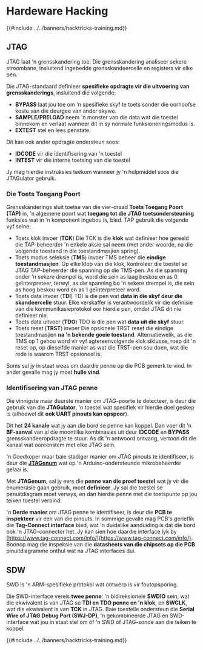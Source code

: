 # Hardeware Hacking

{{#include ../../banners/hacktricks-training.md}}

## JTAG

JTAG laat 'n grensskandering toe. Die grensskandering analiseer sekere stroombane, insluitend ingebedde grensskandeercelle en registers vir elke pen.

Die JTAG-standaard definieer **spesifieke opdragte vir die uitvoering van grensskanderings**, insluitend die volgende:

- **BYPASS** laat jou toe om 'n spesifieke skyf te toets sonder die oorhoofse koste van die deurgee van ander skywe.
- **SAMPLE/PRELOAD** neem 'n monster van die data wat die toestel binnekom en verlaat wanneer dit in sy normale funksioneringsmodus is.
- **EXTEST** stel en lees penstate.

Dit kan ook ander opdragte ondersteun soos:

- **IDCODE** vir die identifisering van 'n toestel
- **INTEST** vir die interne toetsing van die toestel

Jy mag hierdie instruksies teëkom wanneer jy 'n hulpmiddel soos die JTAGulator gebruik.

### Die Toets Toegang Poort

Grensskanderings sluit toetse van die vier-draad **Toets Toegang Poort (TAP)** in, 'n algemene poort wat **toegang tot die JTAG toetsondersteuning** funksies wat in 'n komponent ingebou is, bied. TAP gebruik die volgende vyf seine:

- Toets klok invoer (**TCK**) Die TCK is die **klok** wat definieer hoe gereeld die TAP-beheerder 'n enkele aksie sal neem (met ander woorde, na die volgende toestand in die toestandmasjien spring).
- Toets modus seleksie (**TMS**) invoer TMS beheer die **eindige toestandmasjien**. Op elke klop van die klok, kontroleer die toestel se JTAG TAP-beheerder die spanning op die TMS-pen. As die spanning onder 'n sekere drempel is, word die sein as laag beskou en as 0 geïnterpreteer, terwyl, as die spanning bo 'n sekere drempel is, die sein as hoog beskou word en as 1 geïnterpreteer word.
- Toets data invoer (**TDI**) TDI is die pen wat **data in die skyf deur die skandeercelle** stuur. Elke verskaffer is verantwoordelik vir die definisie van die kommunikasieprotokol oor hierdie pen, omdat JTAG dit nie definieer nie.
- Toets data uitvoer (**TDO**) TDO is die pen wat **data uit die skyf** stuur.
- Toets reset (**TRST**) invoer Die opsionele TRST reset die eindige toestandmasjien **na 'n bekende goeie toestand**. Alternatiewelik, as die TMS op 1 gehou word vir vyf agtereenvolgende klok siklusse, roep dit 'n reset op, op dieselfde manier as wat die TRST-pen sou doen, wat die rede is waarom TRST opsioneel is.

Soms sal jy in staat wees om daardie penne op die PCB gemerk te vind. In ander gevalle mag jy moet **hulle vind**.

### Identifisering van JTAG penne

Die vinnigste maar duurste manier om JTAG-poorte te detecteer, is deur die gebruik van die **JTAGulator**, 'n toestel wat spesifiek vir hierdie doel geskep is (alhoewel dit **ook UART pinouts kan opspoor**).

Dit het **24 kanale** wat jy aan die bord se penne kan koppel. Dan voer dit 'n **BF-aanval** van al die moontlike kombinasies uit deur **IDCODE** en **BYPASS** grensskandeeropdragte te stuur. As dit 'n antwoord ontvang, vertoon dit die kanaal wat ooreenstem met elke JTAG sein.

'n Goedkoper maar baie stadiger manier om JTAG pinouts te identifiseer, is deur die [**JTAGenum**](https://github.com/cyphunk/JTAGenum/) wat op 'n Arduino-ondersteunde mikrobeheerder gelaai is.

Met **JTAGenum**, sal jy eers die **penne van die proef toestel** wat jy vir die enumerasie gaan gebruik, moet **definieer**. Jy sal die toestel se penuitdiagram moet verwys, en dan hierdie penne met die toetspunte op jou teiken toestel verbind.

'n **Derde manier** om JTAG penne te identifiseer, is deur die **PCB te inspekteer** vir een van die pinouts. In sommige gevalle mag PCB's gerieflik die **Tag-Connect interface** bied, wat 'n duidelike aanduiding is dat die bord ook 'n JTAG-connector het. Jy kan sien hoe daardie interface lyk by [https://www.tag-connect.com/info/](https://www.tag-connect.com/info/). Boonop mag die inspeksie van die **datasheets van die chipsets op die PCB** pinuitdiagramme onthul wat na JTAG interfaces dui.

## SDW

SWD is 'n ARM-spesifieke protokol wat ontwerp is vir foutopsporing.

Die SWD-interface vereis **twee penne**: 'n bidireksionele **SWDIO** sein, wat die ekwivalent is van JTAG se **TDI en TDO penne en 'n klok**, en **SWCLK**, wat die ekwivalent is van **TCK** in JTAG. Baie toestelle ondersteun die **Serial Wire of JTAG Debug Port (SWJ-DP)**, 'n gekombineerde JTAG en SWD-interface wat jou in staat stel om óf 'n SWD óf JTAG-sonde aan die teiken te koppel.

{{#include ../../banners/hacktricks-training.md}}
